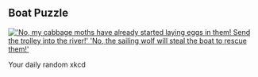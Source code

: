 ## Boat Puzzle
[!['No, my cabbage moths have already started laying eggs in them! Send the trolley into the river!' 'No, the sailing wolf will steal the boat to rescue them!'](https://imgs.xkcd.com/comics/boat_puzzle.png)](https://xkcd.com/2348/ "'No, my cabbage moths have already started laying eggs in them! Send the trolley into the river!' 'No, the sailing wolf will steal the boat to rescue them!'")

Your daily random xkcd
